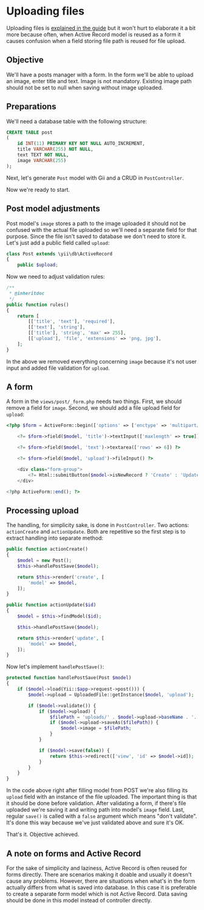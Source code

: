 Uploading files
===============

Uploading files is [explained in the guide](http://www.yiiframework.com/doc-2.0/guide-input-file-upload.html)
but it won't hurt to elaborate it a bit more because often, when Active Record model is reused as a form
it causes confusion when a field storing file path is reused for file upload.

## Objective

We'll have a posts manager with a form. In the form we'll be able to upload an image, enter title and text. Image is not
mandatory. Existing image path should not be set to null when saving without image uploaded.

## Preparations

We'll need a database table with the following structure:

```sql
CREATE TABLE post
(
    id INT(11) PRIMARY KEY NOT NULL AUTO_INCREMENT,
    title VARCHAR(255) NOT NULL,
    text TEXT NOT NULL,
    image VARCHAR(255)
);
```

Next, let's generate `Post` model with Gii and a CRUD in `PostController`.

Now we're ready to start.

## Post model adjustments

Post model's `image` stores a path to the image uploaded it should not be confused with the actual file uploaded so we'll need
a separate field for that purpose. Since the file isn't saved to database we don't need to store it. Let's just add a public field
called `upload`:

```php
class Post extends \yii\db\ActiveRecord
{
    public $upload;
```

Now we need to adjust validation rules:

```php
/**
 * @inheritdoc
 */
public function rules()
{
    return [
        [['title', 'text'], 'required'],
        [['text'], 'string'],
        [['title'], 'string', 'max' => 255],
        [['upload'], 'file', 'extensions' => 'png, jpg'],
    ];
}
```

In the above we removed everything concerning `image` because it's not user input and added file validation for `upload`.

## A form

A form in the `views/post/_form.php` needs two things. First, we should remove a field for `image`. Second, we should add a
file upload field for `upload`:

```php
<?php $form = ActiveForm::begin(['options' => ['enctype' => 'multipart/form-data']]); ?>

    <?= $form->field($model, 'title')->textInput(['maxlength' => true]) ?>

    <?= $form->field($model, 'text')->textarea(['rows' => 6]) ?>

    <?= $form->field($model, 'upload')->fileInput() ?>

    <div class="form-group">
        <?= Html::submitButton($model->isNewRecord ? 'Create' : 'Update', ['class' => $model->isNewRecord ? 'btn btn-success' : 'btn btn-primary']) ?>
    </div>

<?php ActiveForm::end(); ?>
```

## Processing upload

The handling, for simplicity sake, is done in `PostController`. Two actions: `actionCreate` and `actionUpdate`.
Both are repetitive so the first step is to extract handling into separate method:

```php
public function actionCreate()
{
    $model = new Post();
    $this->handlePostSave($model);

    return $this->render('create', [
        'model' => $model,
    ]);
}

public function actionUpdate($id)
{
    $model = $this->findModel($id);

    $this->handlePostSave($model);

    return $this->render('update', [
        'model' => $model,
    ]);
}
```

Now let's implement `handlePostSave()`:

```php
protected function handlePostSave(Post $model)
{
    if ($model->load(Yii::$app->request->post())) {
        $model->upload = UploadedFile::getInstance($model, 'upload');

        if ($model->validate()) {
            if ($model->upload) {
                $filePath = 'uploads/' . $model->upload->baseName . '.' . $model->upload->extension;
                if ($model->upload->saveAs($filePath)) {
                    $model->image = $filePath;
                }
            }

            if ($model->save(false)) {
                return $this->redirect(['view', 'id' => $model->id]);
            }
        }
    }
}
```

In the code above right after filling model from POST we're also filling its `upload` field with
an instance of the file uploaded. The important thing is that it should be done before validation.
After validating a form, if there's file uploaded we're saving it and writing path into model's `image`
field. Last, regular `save()` is called with a `false` argument which means "don't validate". It's done
this way because we've just validated above and sure it's OK.

That's it. Objective achieved.

## A note on forms and Active Record

For the sake of simplicity and laziness, Active Record is often reused for forms directly. There are scenarios making it doable
and usually it doesn't cause any problems. However, there are situations when what's in the form actually differs from
what is saved into database. In this case it is preferable to create a separate form model which is not Active Record. Data
saving should be done in this model instead of controller directly.
